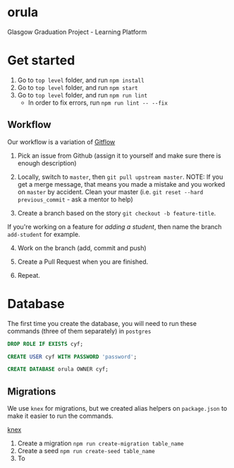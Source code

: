 # orula

Glasgow Graduation Project - Learning Platform

# Get started

1.  Go to `top level` folder, and run `npm install`
2.  Go to `top level` folder, and run `npm start`
3.  Go to `top level` folder, and run `npm run lint`
    - In order to fix errors, run `npm run lint -- --fix`

## Workflow

Our workflow is a variation of [Gitflow](https://datasift.github.io/gitflow/IntroducingGitFlow.html)

1.  Pick an issue from Github (assign it to yourself and make sure there is enough description)

2.  Locally, switch to `master`, then `git pull upstream master`. NOTE: If you get a merge message, that means you made a mistake and you worked on `master` by accident. Clean your master (i.e. `git reset --hard previous_commit` - ask a mentor to help)

3.  Create a branch based on the story `git checkout -b feature-title`.

If you're working on a feature for _adding a student_, then name the branch `add-student` for example.

4.  Work on the branch (add, commit and push)

5.  Create a Pull Request when you are finished.

6.  Repeat.

# Database

The first time you create the database, you will need to run these commands (three of them separately) in `postgres`

```sql
DROP ROLE IF EXISTS cyf;
```

```sql
CREATE USER cyf WITH PASSWORD 'password';
```

```sql
CREATE DATABASE orula OWNER cyf;
```

## Migrations

We use `knex` for migrations, but we created alias helpers on `package.json` to make it easier to run the commands.

[knex](https://knexjs.org/)

1.  Create a migration `npm run create-migration table_name`
2.  Create a seed `npm run create-seed table_name`
3.  To
